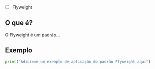 
- [ ] Flyweight
## O que é?
O Flyweight é um padrão...

## Exemplo
```python
print("Adicione um exemplo de aplicação do padrão Flyweight aqui")
```